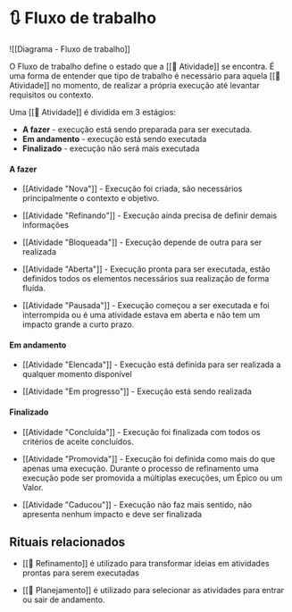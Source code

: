 # 🔃 Fluxo de trabalho

![[Diagrama - Fluxo de trabalho]]

O Fluxo de trabalho define o estado que a [[🚧 Atividade]] se encontra. É uma forma de entender que tipo de trabalho é necessário para aquela [[🚧 Atividade]] no momento, de realizar a própria execução até levantar requisitos ou contexto.

Uma [[🚧 Atividade]] é dividida em 3 estágios:

- **A fazer** - execução está sendo preparada para ser executada.
- **Em andamento** - execução está sendo executada
- **Finalizado** - execução não será mais executada

#### A fazer

- [[Atividade "Nova"]] - Execução foi criada, são necessários principalmente o contexto e objetivo.

- [[Atividade "Refinando"]] - Execução ainda precisa de definir demais informações

- [[Atividade "Bloqueada"]] - Execução depende de outra para ser realizada

- [[Atividade "Aberta"]] - Execução pronta para ser executada, estão definidos todos os elementos necessários sua realização de forma fluída.

- [[Atividade "Pausada"]] - Execução começou a ser executada e foi interrompida ou é uma atividade estava em aberta e não tem um impacto grande a curto prazo.

#### Em andamento

- [[Atividade "Elencada"]] - Execução está definida para ser realizada a qualquer momento disponível

- [[Atividade "Em progresso"]] - Execução está sendo realizada

#### Finalizado

- [[Atividade "Concluída"]] - Execução foi finalizada com todos os critérios de aceite concluídos.

- [[Atividade "Promovida"]] - Execução foi definida como mais do que apenas uma execução. Durante o processo de refinamento uma execução pode ser promovida a múltiplas execuções, um Épico ou um Valor.

- [[Atividade "Caducou"]] - Execução não faz mais sentido, não apresenta nenhum impacto e deve ser finalizada

## Rituais relacionados

- [[🔬 Refinamento]] é utilizado para transformar ideias em atividades prontas para serem executadas

- [[📆 Planejamento]] é utilizado para selecionar as atividades para entrar ou sair de andamento.